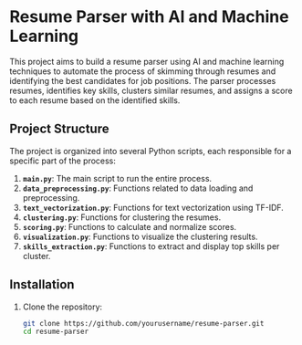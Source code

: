 # Resume Parser with AI and Machine Learning

This project aims to build a resume parser using AI and machine learning techniques to automate the process of skimming through resumes and identifying the best candidates for job positions. The parser processes resumes, identifies key skills, clusters similar resumes, and assigns a score to each resume based on the identified skills.

## Project Structure

The project is organized into several Python scripts, each responsible for a specific part of the process:

1. **`main.py`**: The main script to run the entire process.
2. **`data_preprocessing.py`**: Functions related to data loading and preprocessing.
3. **`text_vectorization.py`**: Functions for text vectorization using TF-IDF.
4. **`clustering.py`**: Functions for clustering the resumes.
5. **`scoring.py`**: Functions to calculate and normalize scores.
6. **`visualization.py`**: Functions to visualize the clustering results.
7. **`skills_extraction.py`**: Functions to extract and display top skills per cluster.

## Installation

1. Clone the repository:
   ```sh
   git clone https://github.com/yourusername/resume-parser.git
   cd resume-parser
